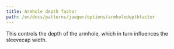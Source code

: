 ```yaml
---
title: Armhole depth factor
path: /en/docs/patterns/jaeger/options/armholedepthfactor
---
```


This controls the depth of the armhole, which in turn influences the sleevecap width.